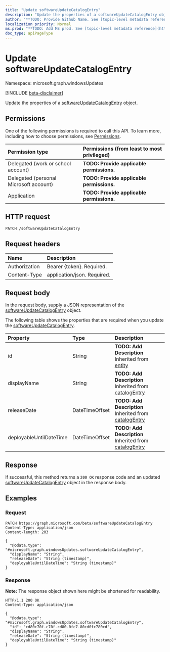 ```yaml
---
title: "Update softwareUpdateCatalogEntry"
description: "Update the properties of a softwareUpdateCatalogEntry object."
author: "**TODO: Provide Github Name. See [topic-level metadata reference](https://msgo.azurewebsites.net/add/document/guidelines/metadata.html#topic-level-metadata)**"
localization_priority: Normal
ms.prod: "**TODO: Add MS prod. See [topic-level metadata reference](https://msgo.azurewebsites.net/add/document/guidelines/metadata.html#topic-level-metadata)**"
doc_type: apiPageType
---
```


# Update softwareUpdateCatalogEntry
Namespace: microsoft.graph.windowsUpdates

[!INCLUDE [beta-disclaimer](../../includes/beta-disclaimer.md)]

Update the properties of a [softwareUpdateCatalogEntry](../resources/windowsupdates-softwareupdatecatalogentry.md) object.

## Permissions
One of the following permissions is required to call this API. To learn more, including how to choose permissions, see [Permissions](/graph/permissions-reference).

|Permission type|Permissions (from least to most privileged)|
|:---|:---|
|Delegated (work or school account)|**TODO: Provide applicable permissions.**|
|Delegated (personal Microsoft account)|**TODO: Provide applicable permissions.**|
|Application|**TODO: Provide applicable permissions.**|

## HTTP request

<!-- {
  "blockType": "ignored"
}
-->
``` http
PATCH /softwareUpdateCatalogEntry
```

## Request headers
|Name|Description|
|:---|:---|
|Authorization|Bearer {token}. Required.|
|Content-Type|application/json. Required.|

## Request body
In the request body, supply a JSON representation of the [softwareUpdateCatalogEntry](../resources/windowsupdates-softwareupdatecatalogentry.md) object.

The following table shows the properties that are required when you update the [softwareUpdateCatalogEntry](../resources/windowsupdates-softwareupdatecatalogentry.md).

|Property|Type|Description|
|:---|:---|:---|
|id|String|**TODO: Add Description** Inherited from [entity](../resources/windowsupdates-entity.md)|
|displayName|String|**TODO: Add Description** Inherited from [catalogEntry](../resources/windowsupdates-catalogentry.md)|
|releaseDate|DateTimeOffset|**TODO: Add Description** Inherited from [catalogEntry](../resources/windowsupdates-catalogentry.md)|
|deployableUntilDateTime|DateTimeOffset|**TODO: Add Description** Inherited from [catalogEntry](../resources/windowsupdates-catalogentry.md)|



## Response

If successful, this method returns a `200 OK` response code and an updated [softwareUpdateCatalogEntry](../resources/windowsupdates-softwareupdatecatalogentry.md) object in the response body.

## Examples

### Request
<!-- {
  "blockType": "request",
  "name": "update_softwareupdatecatalogentry"
}
-->
``` http
PATCH https://graph.microsoft.com/beta/softwareUpdateCatalogEntry
Content-Type: application/json
Content-length: 203

{
  "@odata.type": "#microsoft.graph.windowsUpdates.softwareUpdateCatalogEntry",
  "displayName": "String",
  "releaseDate": "String (timestamp)",
  "deployableUntilDateTime": "String (timestamp)"
}
```


### Response
**Note:** The response object shown here might be shortened for readability.
<!-- {
  "blockType": "response",
  "truncated": true
}
-->
``` http
HTTP/1.1 200 OK
Content-Type: application/json

{
  "@odata.type": "#microsoft.graph.windowsUpdates.softwareUpdateCatalogEntry",
  "id": "cd80c70f-c70f-cd80-0fc7-80cd0fc780cd",
  "displayName": "String",
  "releaseDate": "String (timestamp)",
  "deployableUntilDateTime": "String (timestamp)"
}
```

